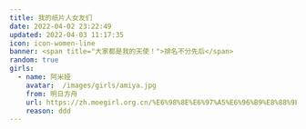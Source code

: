 ```yaml
---
title: 我的纸片人女友们
date: 2022-04-02 23:22:49
updated: 2022-04-03 11:17:35
icon: icon-women-line
banner: <span title="大家都是我的天使！">排名不分先后</span>
random: true
girls:
  - name: 阿米娅
    avatar:  /images/girls/amiya.jpg
    from: 明日方舟
    url: https://zh.moegirl.org.cn/%E6%98%8E%E6%97%A5%E6%96%B9%E8%88%9F:%E9%98%BF%E7%B1%B3%E5%A8%85
    reason: ddd
---
```










